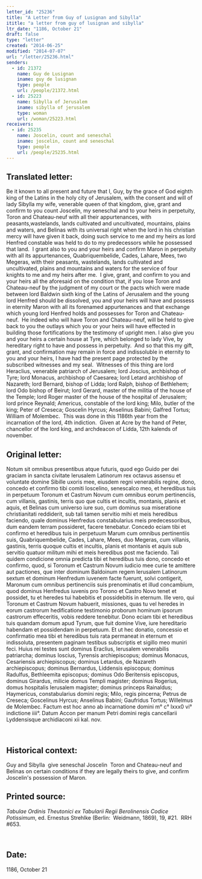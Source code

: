 ```yaml
---
letter_id: "25236"
title: "A Letter from Guy of Lusignan and Sibylla"
ititle: "a letter from guy of lusignan and sibylla"
ltr_date: "1186, October 21"
draft: false
type: "letter"
created: "2014-06-25"
modified: "2014-07-07"
url: "/letter/25236.html"
senders:
  - id: 21372
    name: Guy de Lusignan
    iname: guy de lusignan
    type: people
    url: /people/21372.html
  - id: 25223
    name: Sibylla of Jerusalem
    iname: sibylla of jerusalem
    type: woman
    url: /woman/25223.html
receivers:
  - id: 25235
    name: Joscelin, count and seneschal
    iname: joscelin, count and seneschal
    type: people
    url: /people/25235.html
---
```

<h2> Translated letter:</h2><p>Be it known to all present and future that I, Guy, by the grace of God eighth king of the Latins in the holy city of Jerusalem, with the consent and will of lady Sibylla my wife, venerable queen of that kingdom, give, grant and confirm to you count Joscelin, my seneschal and to your heirs in perpetuity, Toron and Chateau-neuf with all their appurtenances, with peasants,wastelands, lands cultivated and uncultivated, mountains, plains and waters, and Belinas with its universal right when the lord in his christian mercy will have given it back, doing such service to me and my heirs as lord Henfred constable was held to do to my predecessors while he possessed that land.&nbsp; I grant also to you and your heirs and confirm Maron in perpetuity with all its appurtenances, Quabriquembelide, Cades, Lahare, Mees, two Megeras, with their peasants, wastelands, lands cultivated and uncultivated, plains and mountains and waters for the service of four knights to me and my heirs after me.&nbsp; I give, grant, and confirm to you and your heirs all the aforesaid on the condition that, if you lose Toron and Chateau-neuf by the judgment of my court or the pacts which were made between lord Baldwin sixth king of the Latins of Jerusalem and the young lord Henfred should be dissolved, you and your heirs will have and possess in eternity Maron with all its forenamed appurtenances and that exchange which young lord Henfred holds and possesses for Toron and Chateau-neuf.&nbsp; He indeed who will have Toron and Chateau-neuf, will be held to give back to you the outlays which you or your heirs will have effected in building those fortifications by the testimony of upright men. I also give you and your heirs a certain house at Tyre, which belonged to lady Vive, by hereditary right to have and possess in perpetuity.&nbsp; And so that this my gift, grant, and confirmation may remain in force and indissoluble in eternity to you and your heirs, I have had the present page protected by the subscribed witnesses and my seal.&nbsp; Witnesses of this thing are lord Heraclius, venerable patriarch of Jerusalem; lord Joscius, archbishop of Tyre; lord Monacus, archbishop of Caesarea; lord Letard archbishop of Nazareth; lord Bernard, bishop of Lidda; lord Ralph, bishop of Bethlehem; lord Odo bishop of Beirut; lord Gerard, master of the militia of the house of the Temple; lord Roger master of the house of the hospital of Jerusalem; lord prince Reynald; Americus, constable of the lord king; Milo, butler of the king; Peter of Creseca; Goscelin Hyrcus; Anselinus Babini; Galfred Tortus; William of Molembec.&nbsp; This was done in this 1186th year from the incarnation of the lord, 4th indiction.&nbsp; Given at Acre by the hand of Peter, chancellor of the lord king, and archdeacon of Lidda, 12th kalends of november.</p><h2 class="mt-4"> Original letter:</h2><p>Notum sit omnibus presentibus atque futuris, quod ego Guido per dei graciam in sancta civitate Ierusalem Latinorum rex octavus assensu et voluntate domine Sibille uxoris mee, eiusdem regni venerabilis regine, dono, concedo et confirmo tibi comiti Ioscelino, senescalco meo, et heredibus tuis in perpetuum Toronum et Castrum Novum cum omnibus eorum pertinenciis, cum villanis, gastinis, terris quo que cultis et incultis, montanis, planis et aquis, et Belinas cum universo iure suo, cum dominus sua miseratione christianitati reddiderit, sub tali tamen servitio mihi et meis heredibus faciendo, quale do­minus Henfredus constabularius meis predecessoribus, dum eandem terram possideret, facere tenebatur. Concedo eciam tibi et confirmo et heredibus tuis in perpetuum Marum cum omnibus pertinentiis suis, Quabriquembelide, Cades, Lahare, Mees, duo Megeras, cum villanis, gastinis, terris quoque cultis et in­cultis, planis et montanis et aquis sub servitio quatuor militum mihi et meis heredibus post me faciendo. Tali quidem condicione omnia predicta tibi et heredibus tuis dono, concedo et confirmo, quod, si Toronum et Castrum Novum iudicio mee curie te amittere aut pactiones, que inter dominum Baldoinum regem Ierusalem Latinorum sextum et dominum Henfredum iuvenem facte fuerunt, solvi contigerit, Maronum cum omnibus pertinenciis suis prenominatis et illud concambium, quod dominus Henfredus iuvenis pro Torono et Castro Novo tenet et possidet, tu et heredes tui habebitis et possidebitis in eternum. Ille vero, qui Toronum et Castrum Novum habuerit, missiones, quas tu vel heredes in eorum castrorum hedificatione testimonio proborum hominum ipsorum castrorum effeceritis, vobis reddere tenebitur. Dono eciam tibi et he­redibus tuis quandam domum apud Tyrum, que fuit domine Vive, iure hereditario habendam et possidendam in perpetuum. Et ut hec donatio, concessio et confirmatio mea tibi et heredibus tuis rata permaneat in eternum et indissoluta, presentem paginam testibus subscriptis et sigillo meo muniri feci. Huius rei testes sunt dominus Eraclius, Ierusalem venerabilis patriarcha; dominus Ioscius, Tyrensis archiepiscopus; dominus Monacus, Cesariensis archiepiscopus; dominus Letardus, de Nazareth archiepiscopus; dominus Bernardus, Liddensis episcopus; dominus Radulfus, Bethleemita episcopus; dominus Odo Beritensis episcopus, dominus Girardus, milicie domus Templi magister; dominus Rogerius, domus hospitalis Ierusalem magister; dominus princeps Rainaldus; Haymericus, constabu­larius domini regis; Milo, regis pincerna; Petrus de Creseca; Goscelinus Hyrcus; Anselinus Babini; Gaufridus Tortus; Willelmus de Molembec. Factum est hoc anno ab incarnatione domini m° c° lxxx0 vi° indictione iiii°. Datum Accon per manum Petri domini regis cancellarii Lyddensisque archidiaconi xii kal. nov.</p><p>&nbsp;</p><h2 class="mt-4"> Historical context:</h2><p>Guy and Sibylla &nbsp;give seneschal Joscelin &nbsp;Toron and Chateau-neuf and Belinas on certain conditions if they are legally theirs to give, and confirm Joscelin's possession of Maron.</p><h2 class="mt-4"> Printed source:</h2><p><i>Tabulae Ordinis Theutonici ex Tabularii Regii Berolinensis Codice Potissimum</i>, ed. Ernestus Strehlke (Berlin:&nbsp; Weidmann, 1869), 19, #21.&nbsp; RRH #653.</p><p><i>&nbsp;</i></p><h2 class="mt-4"> Date:</h2>1186, October 21